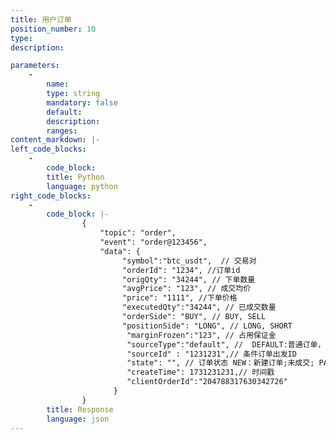 ```yaml
---
title: 用户订单
position_number: 10
type:
description: 

parameters:
    -
        name:
        type: string
        mandatory: false
        default:
        description:
        ranges:
content_markdown: |-
left_code_blocks:
    -
        code_block:
        title: Python
        language: python
right_code_blocks:
    -
        code_block: |-
                {
                    "topic": "order", 
                    "event": "order@123456", 
                    "data": {
                         "symbol":"btc_usdt",  // 交易对
                         "orderId": "1234", //订单id
                         "origQty": "34244", // 下单数量
                         "avgPrice": "123", // 成交均价
                         "price": "1111", //下单价格
                         "executedQty":"34244", // 已成交数量
                         "orderSide": "BUY", // BUY, SELL
                         "positionSide": "LONG", // LONG, SHORT
                          "marginFrozen":"123", // 占用保证金
                          "sourceType":"default", //  DEFAULT:普通订单， ENTRUST:计划委托，PROFIR:止盈止损
                          "sourceId" : "1231231",// 条件订单出发ID
                          "state": "", // 订单状态 NEW：新建订单;未成交; PARTIALLY_FILLED：部分成交；PARTIALLY_CANCELED：部分撤销；FILLED：全部成交；CANCELED：已撤销；REJECTED：下单失败；EXPIRED：已过期
                          "createTime": 1731231231,// 时间戳
                          "clientOrderId":"204788317630342726"
                       }
                }
        title: Response
        language: json
---
```

